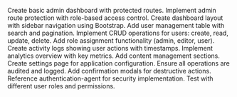Create basic admin dashboard with protected routes. Implement admin route protection with role-based access control. Create dashboard layout with sidebar navigation using Bootstrap. Add user management table with search and pagination. Implement CRUD operations for users: create, read, update, delete. Add role assignment functionality (admin, editor, user). Create activity logs showing user actions with timestamps. Implement analytics overview with key metrics. Add content management sections. Create settings page for application configuration. Ensure all operations are audited and logged. Add confirmation modals for destructive actions. Reference authentication-agent for security implementation. Test with different user roles and permissions.
